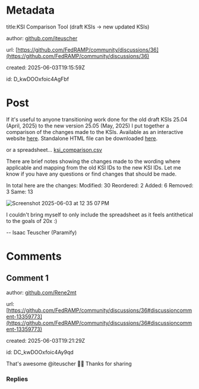 # Metadata

title:KSI Comparison Tool (draft KSIs -> new updated KSIs)

author: [github.com/iteuscher](https://github.com/iteuscher)

url: [https://github.com/FedRAMP/community/discussions/36](https://github.com/FedRAMP/community/discussions/36)

created: 2025-06-03T19:15:59Z

id: D_kwDOOxfoic4AgFbf



# Post

If it's useful to anyone transitioning work done for the old draft KSIs 25.04 (April, 2025) to the new version 25.05 (May, 2025) I put together a comparison of the changes made to the KSIs. Available as an interactive website [here](https://iteuscher.github.io/fedramp20x/KSI_comparison/KSI_comparison.html). Standalone HTML file can be downloaded [here](https://github.com/paramify/fedramp-20x-pilot/blob/main/KSI_comparison/KSI_comparison.html).

or a spreadsheet... 
[ksi_comparison.csv](https://github.com/user-attachments/files/20579493/ksi_comparison.csv)

There are brief notes showing the changes made to the wording where applicable and mapping from the old KSI IDs to the new KSI IDs. Let me know if you have any questions or find changes that should be made.

In total here are the changes:
    Modified: 30
    Reordered: 2
    Added: 6
    Removed: 3
    Same: 13

![Screenshot 2025-06-03 at 12 35 07 PM](https://github.com/user-attachments/assets/a3ffa7a7-55d5-47ff-b1f8-f34dd4999031)

I couldn't bring myself to only include the spreadsheet as it feels antithetical to the goals of 20x :) 

-- Isaac Teuscher (Paramify)

# Comments




## Comment 1

author: [github.com/Rene2mt](https://github.com/Rene2mt)

url: [https://github.com/FedRAMP/community/discussions/36#discussioncomment-13359773](https://github.com/FedRAMP/community/discussions/36#discussioncomment-13359773)

created: 2025-06-03T19:21:29Z

id: DC_kwDOOxfoic4Ay9qd

That's awesome @iteuscher 🙌🏾   Thanks for sharing

### Replies

